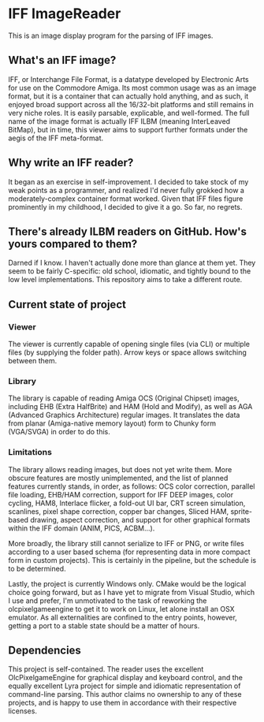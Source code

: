 # IFF ImageReader

This is an image display program for the parsing of IFF images.

## What's an IFF image?

IFF, or Interchange File Format, is a datatype developed by Electronic Arts for use on the Commodore Amiga. Its most common usage was as an image format, but it is a container that can actually hold anything, and as such, it enjoyed broad support across all the 16/32-bit platforms and still remains in very niche roles. It is easily parsable, explicable, and well-formed. The full name of the image format is actually IFF ILBM (meaning InterLeaved BitMap), but in time, this viewer aims to support further formats under the aegis of the IFF meta-format. 

## Why write an IFF reader?

It began as an exercise in self-improvement. I decided to take stock of my weak points as a programmer, and realized I'd never fully grokked how a moderately-complex container format worked. Given that IFF files figure prominently in my childhood, I decided to give it a go. So far, no regrets.

## There's already ILBM readers on GitHub. How's yours compared to them?

Darned if I know. I haven't actually done more than glance at them yet. They seem to be fairly C-specific: old school, idiomatic, and tightly bound to the low level implementations. This repository aims to take a different route.

## Current state of project

### Viewer

The viewer is currently capable of opening single files (via CLI) or multiple files (by supplying the folder path). Arrow keys or space allows switching between them.

### Library

The library is capable of reading Amiga OCS (Original Chipset) images, including EHB (Extra HalfBrite) and HAM (Hold and Modify), as well as AGA (Advanced Graphics Architecture) regular images. It translates the data from planar (Amiga-native memory layout) form to Chunky form (VGA/SVGA) in order to do this. 

### Limitations

The library allows reading images, but does not yet write them. More obscure features are mostly unimplemented, and the list of planned features currently stands, in order, as follows: OCS color correction, parallel file loading, EHB/HAM correction, support for IFF DEEP images, color cycling, HAM8, Interlace flicker, a fold-out UI bar, CRT screen simulation, scanlines, pixel shape correction, copper bar changes, Sliced HAM, sprite-based drawing, aspect correction, and support for other graphical formats within the IFF domain (ANIM, PICS, ACBM...). 

More broadly, the library still cannot serialize to IFF or PNG, or write files according to a user based schema (for representing data in more compact form in custom projects). This is certainly in the pipeline, but the schedule is to be determined.

Lastly, the project is currently Windows only. CMake would be the logical choice going forward, but as I have yet to migrate from Visual Studio, which I use and prefer, I'm unmotivated to the task of reworking the olcpixelgameengine to get it to work on Linux, let alone install an OSX emulator. As all externalities are confined to the entry points, however, getting a port to a stable state should be a matter of hours.

## Dependencies

This project is self-contained. The reader uses the excellent OlcPixelgameEngine for graphical display and keyboard control, and the equally excellent Lyra project for simple and idiomatic representation of command-line parsing. This author claims no ownership to any of these projects, and is happy to use them in accordance with their respective licenses. 
